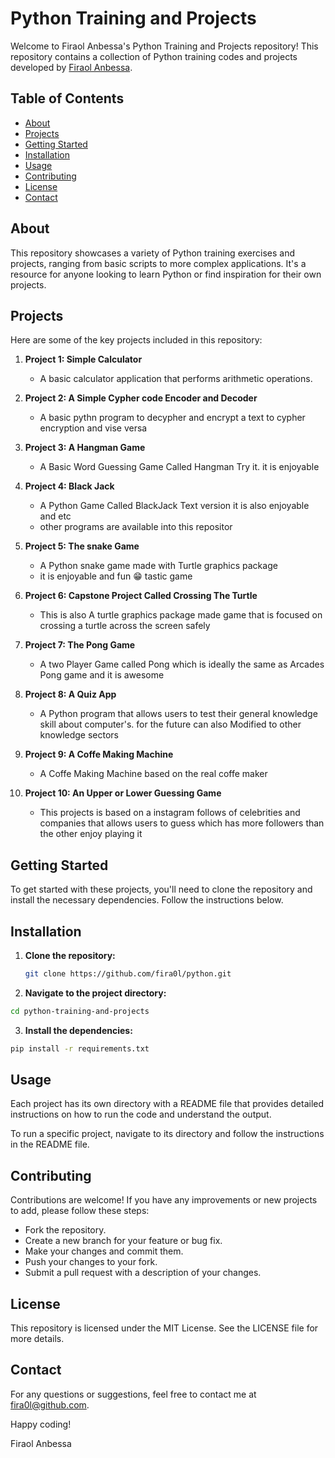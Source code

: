 # Python Training and Projects

Welcome to Firaol Anbessa's Python Training and Projects repository! This repository contains a collection of Python training codes and projects developed by [Firaol Anbessa](https://github.com/fira0l).

## Table of Contents

- [About](#about)
- [Projects](#projects)
- [Getting Started](#getting-started)
- [Installation](#installation)
- [Usage](#usage)
- [Contributing](#contributing)
- [License](#license)
- [Contact](#contact)

## About

This repository showcases a variety of Python training exercises and projects, ranging from basic scripts to more complex applications. It's a resource for anyone looking to learn Python or find inspiration for their own projects.

## Projects

Here are some of the key projects included in this repository:

1. **Project 1: Simple Calculator**
   - A basic calculator application that performs arithmetic operations.

2. **Project 2: A Simple Cypher code Encoder and Decoder**
   - A basic pythn program to decypher and encrypt a text to cypher encryption and vise versa

3. **Project 3: A Hangman Game**
   - A Basic Word Guessing Game Called Hangman Try it. it is enjoyable

4. **Project 4: Black Jack**
   - A Python Game Called BlackJack Text version it is also enjoyable and etc
   - other programs are available into this repositor
5. **Project 5: The snake Game** 
   - A Python snake game made with Turtle graphics package
   - it is enjoyable and fun 😁 tastic game
6. **Project 6: Capstone Project Called Crossing The Turtle**
   - This is also A turtle graphics package made game that is focused on crossing a turtle across the screen safely
7. **Project 7: The Pong Game**
   - A two Player Game called Pong which is ideally the same as Arcades Pong game and it is awesome
8. **Project 8: A Quiz App**
   - A Python program that allows users to test their general knowledge skill about computer's. for the future can also 
      Modified to other knowledge sectors 
9. **Project 9: A Coffe Making Machine**
   - A Coffe Making Machine based on the real coffe maker 
10. **Project 10: An Upper or Lower Guessing Game**
    - This projects is based on a instagram follows of celebrities and companies that allows users to guess which has more
       followers than the other enjoy playing it

## Getting Started

To get started with these projects, you'll need to clone the repository and install the necessary dependencies. Follow the instructions below.

## Installation

1. **Clone the repository:**
   ```bash
   git clone https://github.com/fira0l/python.git
2. **Navigate to the project directory:**
```bash
cd python-training-and-projects
```
3. **Install the dependencies:**
```bash
pip install -r requirements.txt
```
## Usage
Each project has its own directory with a README file that provides detailed instructions on how to run the code and understand the output.

To run a specific project, navigate to its directory and follow the instructions in the README file.


## Contributing
Contributions are welcome! If you have any improvements or new projects to add, please follow these steps:

- Fork the repository.
- Create a new branch for your feature or bug fix.
- Make your changes and commit them.
- Push your changes to your fork.
- Submit a pull request with a description of your changes.

## License
This repository is licensed under the MIT License. See the LICENSE file for more details.

## Contact
For any questions or suggestions, feel free to contact me at fira0l@github.com.

Happy coding!

Firaol Anbessa
